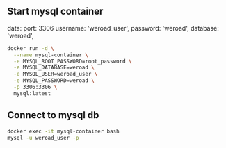 ## Start mysql container
data: 
port: 3306
username: 'weroad_user',
password: 'weroad',
database: 'weroad',
```bash
docker run -d \
  --name mysql-container \
  -e MYSQL_ROOT_PASSWORD=root_password \
  -e MYSQL_DATABASE=weroad \
  -e MYSQL_USER=weroad_user \
  -e MYSQL_PASSWORD=weroad \
  -p 3306:3306 \
  mysql:latest
```


## Connect to mysql db
```bash
docker exec -it mysql-container bash
mysql -u weroad_user -p
```